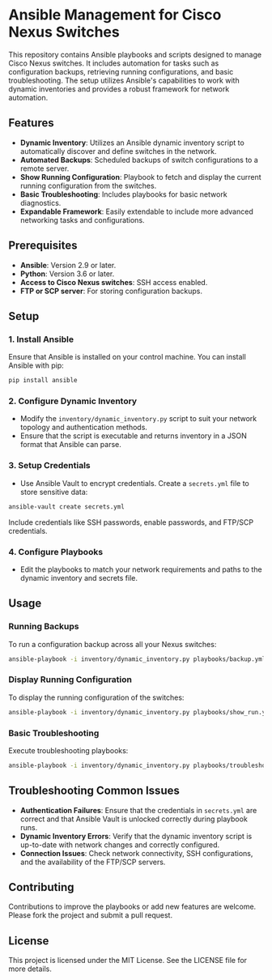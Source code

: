 # Ansible Management for Cisco Nexus Switches

This repository contains Ansible playbooks and scripts designed to manage Cisco Nexus switches. It includes automation for tasks such as configuration backups, retrieving running configurations, and basic troubleshooting. The setup utilizes Ansible's capabilities to work with dynamic inventories and provides a robust framework for network automation.

## Features

- **Dynamic Inventory**: Utilizes an Ansible dynamic inventory script to automatically discover and define switches in the network.
- **Automated Backups**: Scheduled backups of switch configurations to a remote server.
- **Show Running Configuration**: Playbook to fetch and display the current running configuration from the switches.
- **Basic Troubleshooting**: Includes playbooks for basic network diagnostics.
- **Expandable Framework**: Easily extendable to include more advanced networking tasks and configurations.

## Prerequisites

- **Ansible**: Version 2.9 or later.
- **Python**: Version 3.6 or later.
- **Access to Cisco Nexus switches**: SSH access enabled.
- **FTP or SCP server**: For storing configuration backups.

## Setup

### 1. Install Ansible

Ensure that Ansible is installed on your control machine. You can install Ansible with pip:

```bash
pip install ansible
```

### 2. Configure Dynamic Inventory

- Modify the `inventory/dynamic_inventory.py` script to suit your network topology and authentication methods.
- Ensure that the script is executable and returns inventory in a JSON format that Ansible can parse.

### 3. Setup Credentials

- Use Ansible Vault to encrypt credentials. Create a `secrets.yml` file to store sensitive data:

```bash
ansible-vault create secrets.yml
```

Include credentials like SSH passwords, enable passwords, and FTP/SCP credentials.

### 4. Configure Playbooks

- Edit the playbooks to match your network requirements and paths to the dynamic inventory and secrets file.

## Usage

### Running Backups

To run a configuration backup across all your Nexus switches:

```bash
ansible-playbook -i inventory/dynamic_inventory.py playbooks/backup.yml --ask-vault-pass
```

### Display Running Configuration

To display the running configuration of the switches:

```bash
ansible-playbook -i inventory/dynamic_inventory.py playbooks/show_run.yml --ask-vault-pass
```

### Basic Troubleshooting

Execute troubleshooting playbooks:

```bash
ansible-playbook -i inventory/dynamic_inventory.py playbooks/troubleshoot.yml --ask-vault-pass
```

## Troubleshooting Common Issues

- **Authentication Failures**: Ensure that the credentials in `secrets.yml` are correct and that Ansible Vault is unlocked correctly during playbook runs.
- **Dynamic Inventory Errors**: Verify that the dynamic inventory script is up-to-date with network changes and correctly configured.
- **Connection Issues**: Check network connectivity, SSH configurations, and the availability of the FTP/SCP servers.

## Contributing

Contributions to improve the playbooks or add new features are welcome. Please fork the project and submit a pull request.

## License

This project is licensed under the MIT License. See the LICENSE file for more details.

